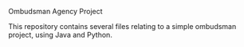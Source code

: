 Ombudsman Agency Project

This repository contains several files relating to a simple ombudsman project, using Java and Python.
